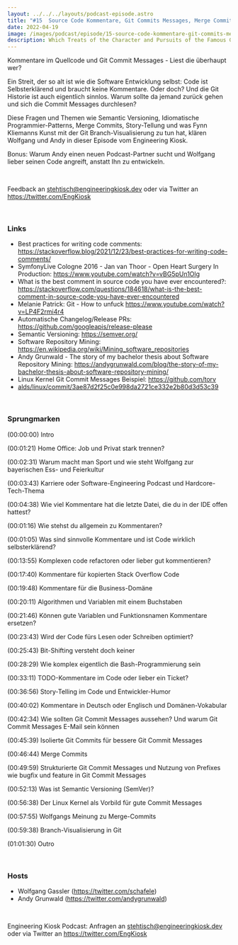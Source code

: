 ```yaml
---
layout: ../../../layouts/podcast-episode.astro
title: "#15  Source Code Kommentare, Git Commits Messages, Merge Commits und Branch-Visualisierungs-Kunst"
date: 2022-04-19
image: /images/podcast/episode/15-source-code-kommentare-git-commits-messages-merge-commits-und-branch-visualisierungs-kunst.jpg
description: Which Treats of the Character and Pursuits of the Famous Gentleman Don Quixote of La Mancha
---
```


<p><span>Kommentare im Quellcode und Git Commit Messages - Liest die überhaupt wer?</span></p><p><span>Ein Streit, der so alt ist wie die Software Entwicklung selbst: Code ist Selbsterklärend und braucht keine Kommentare. Oder doch? Und die Git Historie ist auch eigentlich sinnlos. Warum sollte da jemand zurück gehen und sich die Commit Messages durchlesen?</span></p><p><span>Diese Fragen und Themen wie Semantic Versioning, Idiomatische Programmier-Patterns, Merge Commits, Story-Tellung und was Fynn Kliemanns Kunst mit der Git Branch-Visualisierung zu tun hat, klären Wolfgang und Andy in dieser Episode vom Engineering Kiosk.</span></p><p><span>Bonus: Warum Andy einen neuen Podcast-Partner sucht und Wolfgang lieber seinen Code angreift, anstatt Ihn zu entwickeln.</span></p><p><br></p><p><span>Feedback an </span><a href="mailto:stehtisch@engineeringkiosk.dev" rel="nofollow">stehtisch@engineeringkiosk.dev</a><span> oder via Twitter an </span><a href="https://twitter.com/EngKiosk" rel="nofollow">https://twitter.com/EngKiosk</a></p><p><br></p><h3><span>Links</span></h3><ul><li><span>Best practices for writing code comments: </span><a href="https://stackoverflow.blog/2021/12/23/best-practices-for-writing-code-comments/" rel="nofollow">https://stackoverflow.blog/2021/12/23/best-practices-for-writing-code-comments/</a><span> </span></li><li><span>SymfonyLive Cologne 2016 - Jan van Thoor - Open Heart Surgery In Production: </span><a href="https://www.youtube.com/watch?v=vBG5pUn1Olg" rel="nofollow">https://www.youtube.com/watch?v=vBG5pUn1Olg</a></li><li><span>What is the best comment in source code you have ever encountered?: </span><a href="https://stackoverflow.com/questions/184618/what-is-the-best-comment-in-source-code-you-have-ever-encountered" rel="nofollow">https://stackoverflow.com/questions/184618/what-is-the-best-comment-in-source-code-you-have-ever-encountered</a></li><li><span>Melanie Patrick: Git - How to unfuck </span><a href="https://www.youtube.com/watch?v=LP4F2rmi4r4" rel="nofollow">https://www.youtube.com/watch?v=LP4F2rmi4r4</a></li><li><span>Automatische Changelog/Release PRs: </span><a href="https://github.com/googleapis/release-please" rel="nofollow">https://github.com/googleapis/release-please</a></li><li><span>Semantic Versioning: </span><a href="https://semver.org/" rel="nofollow">https://semver.org/</a></li><li><span>Software Repository Mining: </span><a href="https://en.wikipedia.org/wiki/Mining_software_repositories" rel="nofollow">https://en.wikipedia.org/wiki/Mining_software_repositories</a></li><li><span>Andy Grunwald - The story of my bachelor thesis about Software Repository Mining: </span><a href="https://andygrunwald.com/blog/the-story-of-my-bachelor-thesis-about-software-repository-mining/" rel="nofollow">https://andygrunwald.com/blog/the-story-of-my-bachelor-thesis-about-software-repository-mining/</a></li><li><span>Linux Kernel Git Commit Messages Beispiel: </span><a href="https://github.com/torvalds/linux/commit/3ae87d2f25c0e998da2721ce332e2b80d3d53c39" rel="nofollow">https://github.com/torv</a></li><li><a href="https://github.com/torvalds/linux/commit/3ae87d2f25c0e998da2721ce332e2b80d3d53c39" rel="nofollow">alds/linux/commit/3ae87d2f25c0e998da2721ce332e2b80d3d53c39</a></li></ul><p><br></p><h3><span>Sprungmarken</span></h3><p><span>(00:00:00) Intro</span></p><p><span>(00:01:21) Home Office: Job und Privat stark trennen?</span></p><p><span>(00:02:31) Warum macht man Sport und wie steht Wolfgang zur bayerischen Ess- und Feierkultur</span></p><p><span>(00:03:43) Karriere oder Software-Engineering Podcast und Hardcore-Tech-Thema</span></p><p><span>(00:04:38) Wie viel Kommentare hat die letzte Datei, die du in der IDE offen hattest?</span></p><p><span>(00:01:16) Wie stehst du allgemein zu Kommentaren?</span></p><p><span>(00:01:05) Was sind sinnvolle Kommentare und ist Code wirklich selbsterklärend?</span></p><p><span>(00:13:55) Komplexen code refactoren oder lieber gut kommentieren?</span></p><p><span>(00:17:40) Kommentare für kopierten Stack Overflow Code</span></p><p><span>(00:19:48) Kommentare für die Business-Domäne</span></p><p><span>(00:20:11) Algorithmen und Variablen mit einem Buchstaben</span></p><p><span>(00:21:46) Können gute Variablen und Funktionsnamen Kommentare ersetzen?</span></p><p><span>(00:23:43) Wird der Code fürs Lesen oder Schreiben optimiert?</span></p><p><span>(00:25:43) Bit-Shifting versteht doch keiner</span></p><p><span>(00:28:29) Wie komplex eigentlich die Bash-Programmierung sein</span></p><p><span>(00:33:11) TODO-Kommentare im Code oder lieber ein Ticket?</span></p><p><span>(00:36:56) Story-Telling im Code und Entwickler-Humor</span></p><p><span>(00:40:02) Kommentare in Deutsch oder Englisch und Domänen-Vokabular</span></p><p><span>(00:42:34) Wie sollten Git Commit Messages aussehen? Und warum Git Commit Messages E-Mail sein können</span></p><p><span>(00:45:39) Isolierte Git Commits für bessere Git Commit Messages</span></p><p><span>(00:46:44) Merge Commits</span></p><p><span>(00:49:59) Strukturierte Git Commit Messages und Nutzung von Prefixes wie bugfix und feature in Git Commit Messages</span></p><p><span>(00:52:13) Was ist Semantic Versioning (SemVer)?</span></p><p><span>(00:56:38) Der Linux Kernel als Vorbild für gute Commit Messages</span></p><p><span>(00:57:55) Wolfgangs Meinung zu Merge-Commits</span></p><p><span>(00:59:38) Branch-Visualisierung in Git</span></p><p><span>(01:01:30) Outro</span></p><p><br></p><h3><span>Hosts</span></h3><ul><li><span>Wolfgang Gassler (</span><a href="https://twitter.com/schafele" rel="nofollow">https://twitter.com/schafele</a><span>)</span></li><li><span>Andy Grunwald (</span><a href="https://twitter.com/andygrunwald" rel="nofollow">https://twitter.com/andygrunwald</a><span>)</span></li></ul><p><br></p><p><span>Engineering Kiosk Podcast: Anfragen an </span><a href="http://stehtisch@engineeringkiosk.dev" rel="nofollow">stehtisch@engineeringkiosk.dev</a><span> oder via Twitter an </span><a href="https://twitter.com/EngKiosk" rel="nofollow">https://twitter.com/EngKiosk</a></p>